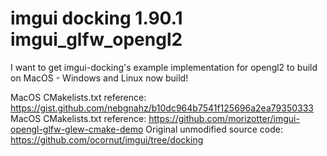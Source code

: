 # imgui docking 1.90.1 imgui_glfw_opengl2
I want to get imgui-docking's example implementation for opengl2 to build on MacOS - Windows and Linux now build!  

MacOS CMakelists.txt reference: https://gist.github.com/nebgnahz/b10dc964b7541f125696a2ea79350333 
MacOS CMakelists.txt reference: https://github.com/morizotter/imgui-opengl-glfw-glew-cmake-demo
Original unmodified source code: https://github.com/ocornut/imgui/tree/docking
